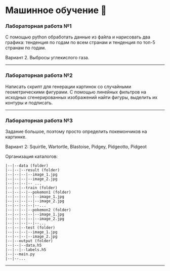 # Машинное обучение :red_car:

### Лабораторная работа №1

С помощью python обработать данные из файла и нарисовать два графика:
тенденция по годам по всем странам и тенденция по топ-5 странам по годам.

Вариант 2. Выбросы углекислого газа.
***

### Лабораторная работа №2

Написать скрипт для генерации картинок со случайными геометрическими фигурами.
С помощью линейных фильтров на исходных сгенерированных изображений найти
фигуры, выделить их контуры и подписать.
***

### Лабораторная работа №3

Задание большое, поэтому просто определить покемончиков на картинке.

Вариант 2: Squirtle, Wartortle, Blastoise, Pidgey, Pidgeotto, Pidgeot

Организация каталогов:
~~~
|--|--data (folder)
|--|--|--result (folder)
|--|--|--|--image_1.jpg
|--|--|--|--image_2.jpg
|--|--|--|-- ...
|--|--|--train (folder)
|--|--|--|--pokemon1 (folder)
|--|--|--|--|--image_1.jpg
|--|--|--|--|--image_2.jpg
|--|--|--|--|--...
|--|--|--|--pokemon2 (folder)
|--|--|--|--|--image_1.jpg
|--|--|--|--|--image_2.jpg
|--|--|--|--|--...
|--|--|--test (folder)
|--|--|--|--image_1.jpg
|--|--|--|--image_2.jpg
|--|--output (folder)
|--|--|--data.h5
|--|--|--labels.h5
|--|--main.py
|--|--...
~~~
***
